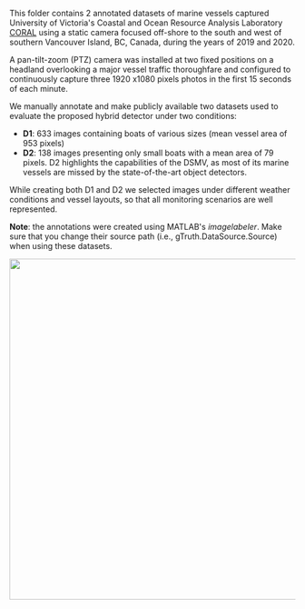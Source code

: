 This folder contains 2 annotated datasets of marine vessels captured University of Victoria's Coastal and Ocean Resource Analysis Laboratory [CORAL](www.coral.geog.uvic.ca) using a static camera focused off-shore to the south and west of southern Vancouver Island, BC, Canada, during the years of 2019 and 2020. 

A pan-tilt-zoom (PTZ) camera was installed at two fixed positions on a headland overlooking a major vessel traffic thoroughfare and configured to continuously capture three 1920 x1080 pixels photos in the first 15 seconds of each minute. 

We manually annotate and make publicly available two datasets used to evaluate the proposed hybrid detector under two conditions: 
* **D1**: 633 images containing boats of various sizes (mean vessel area of 953 pixels)
* **D2**: 138 images presenting only small boats with a mean area of 79 pixels. D2 highlights the capabilities of the DSMV, as most of its marine vessels are missed by the state-of-the-art object detectors. 

While creating both D1 and D2 we selected images under different weather conditions and vessel layouts, so that all monitoring scenarios are well represented. 

**Note**: the annotations were created using MATLAB's *imagelabeler*. Make sure that you change their source path (i.e., gTruth.DataSource.Source) when using these datasets. 

<p align="center">
  <img src="https://i.imgur.com/fwiNzRm.jpg" width="600">
</p>


